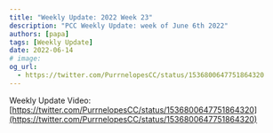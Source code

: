 ```yaml
---
title: "Weekly Update: 2022 Week 23"
description: "PCC Weekly Update: week of June 6th 2022"
authors: [papa]
tags: [Weekly Update]
date: 2022-06-14
# image:
og_url:
  - https://twitter.com/PurrnelopesCC/status/1536800647751864320
---
```


Weekly Update Video: [https://twitter.com/PurrnelopesCC/status/1536800647751864320](https://twitter.com/PurrnelopesCC/status/1536800647751864320)

<!--truncate-->
